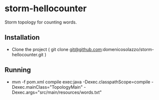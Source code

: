 storm-hellocounter
==================

Storm topology for counting words.

## Installation
* Clone the project ( git clone git@github.com:domenicosolazzo/storm-hellocounter.git )

## Running

* mvn -f pom.xml compile exec:java -Dexec.classpathScope=compile -Dexec.mainClass="TopologyMain" -Dexec.args="src/main/resources/words.txt"
